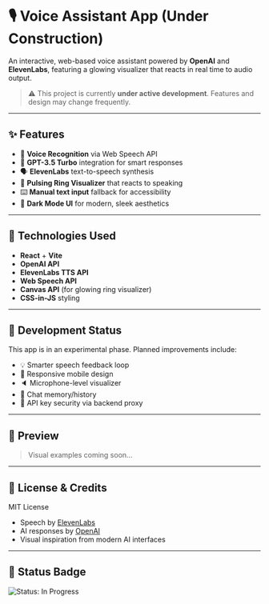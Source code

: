 # 🎙️ Voice Assistant App (Under Construction)

An interactive, web-based voice assistant powered by **OpenAI** and **ElevenLabs**, featuring a glowing visualizer that reacts in real time to audio output.

> ⚠️ This project is currently **under active development**. Features and design may change frequently.

---

## ✨ Features

- 🎤 **Voice Recognition** via Web Speech API  
- 🤖 **GPT-3.5 Turbo** integration for smart responses  
- 🗣️ **ElevenLabs** text-to-speech synthesis  
- 💫 **Pulsing Ring Visualizer** that reacts to speaking  
- ⌨️ **Manual text input** fallback for accessibility  
- 🎨 **Dark Mode UI** for modern, sleek aesthetics

---

## 🧪 Technologies Used

- **React** + **Vite**
- **OpenAI API**
- **ElevenLabs TTS API**
- **Web Speech API**
- **Canvas API** (for glowing ring visualizer)
- **CSS-in-JS** styling

---

## 🚧 Development Status

This app is in an experimental phase. Planned improvements include:

- 💡 Smarter speech feedback loop
- 📱 Responsive mobile design
- 🔈 Microphone-level visualizer
- 💾 Chat memory/history
- 🔐 API key security via backend proxy

---

## 📸 Preview

> Visual examples coming soon…

---

## 🧠 License & Credits

MIT License

- Speech by [ElevenLabs](https://www.elevenlabs.io/)
- AI responses by [OpenAI](https://openai.com/)
- Visual inspiration from modern AI interfaces

---

## 📌 Status Badge

![Status: In Progress](https://img.shields.io/badge/status-under_construction-orange)
